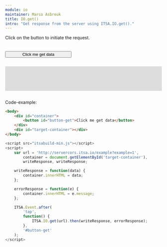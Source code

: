```yaml
---
module: io
maintainer: Marco Asbreuk
title: IO.get()
intro: "Get response from the server using ITSA.IO.get()."
---
```


<style type="text/css">
    #container {
        margin: 2em 0;
        min-height: 2em;
    }
    #container button {
        margin-top: 0.5em;
        min-width: 16em;
    }
    #target-container {
        margin: 2em 0;
        padding: 1em;
        min-height: 3.6em;
        background-color: #ddd;
    }
</style>

Click on the button to initiate the request.

<div id="container">
    <button id="button-get" class="pure-button pure-button-primary pure-button-bordered">Click me get data</button>
</div>
<div id="target-container"></div>

Code-example:

```html
<body>
    <div id="container">
        <button id="button-get">Click me get data</button>
    </div>
    <div id="target-container"></div>
</body>
```

```js
<script src="itsabuild-min.js"></script>
<script>
    var url = 'http://servercors.itsa.io/example?example=1',
        container = document.getElementById('target-container'),
        writeResponse, writeResponse;

    writeResponse = function(data) {
        container.innerHTML = data;
    };

    errorResponse = function(e) {
        container.innerHTML = e.message;
    };

    ITSA.Event.after(
        'tap',
        function() {
            ITSA.IO.get(url).then(writeResponse, errorResponse);
        },
        '#button-get'
    );
</script>
```

<script src="../../dist/itsabuild-min.js"></script>
<script>
    var url = 'http://servercors.itsa.io/example?example=1',
        container = document.getElementById('target-container'),
        writeResponse, writeResponse;

    writeResponse = function(data) {
        container.innerHTML = data;
    };

    errorResponse = function(e) {
        container.innerHTML = e.message;
    };

    ITSA.Event.after(
        'tap',
        function() {
            ITSA.IO.get(url).then(writeResponse, errorResponse);
        },
        '#button-get'
    );
</script>